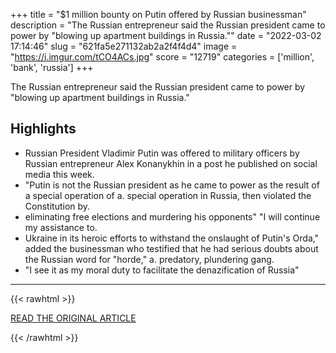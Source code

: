 +++
title = "$1 million bounty on Putin offered by Russian businessman"
description = "The Russian entrepreneur said the Russian president came to power by \"blowing up apartment buildings in Russia.\""
date = "2022-03-02 17:14:46"
slug = "621fa5e271132ab2a2f4f4d4"
image = "https://i.imgur.com/tCO4ACs.jpg"
score = "12719"
categories = ['million', 'bank', 'russia']
+++

The Russian entrepreneur said the Russian president came to power by \"blowing up apartment buildings in Russia.\"

## Highlights

- Russian President Vladimir Putin was offered to military officers by Russian entrepreneur Alex Konanykhin in a post he published on social media this week.
- "Putin is not the Russian president as he came to power as the result of a special operation of a. special operation in Russia, then violated the Constitution by.
- eliminating free elections and murdering his opponents" "I will continue my assistance to.
- Ukraine in its heroic efforts to withstand the onslaught of Putin's Orda," added the businessman who testified that he had serious doubts about the Russian word for "horde," a. predatory, plundering gang.
- "I see it as my moral duty to facilitate the denazification of Russia"

---

{{< rawhtml >}}
  <p class="article-category">
    <a target="_blank" href="https://www.jpost.com/international/article-699098">READ THE ORIGINAL ARTICLE</a>
  </p>
{{< /rawhtml >}}
